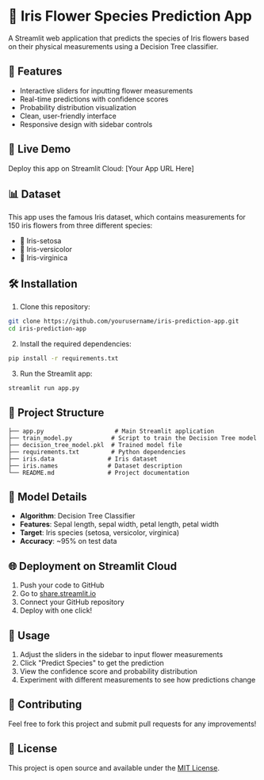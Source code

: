 # 🌸 Iris Flower Species Prediction App

A Streamlit web application that predicts the species of Iris flowers based on their physical measurements using a Decision Tree classifier.

## 🌟 Features

- Interactive sliders for inputting flower measurements
- Real-time predictions with confidence scores
- Probability distribution visualization
- Clean, user-friendly interface
- Responsive design with sidebar controls

## 🚀 Live Demo

Deploy this app on Streamlit Cloud: [Your App URL Here]

## 📊 Dataset

This app uses the famous Iris dataset, which contains measurements for 150 iris flowers from three different species:
- 🌺 Iris-setosa
- 🌸 Iris-versicolor  
- 🌼 Iris-virginica

## 🛠️ Installation

1. Clone this repository:
```bash
git clone https://github.com/yourusername/iris-prediction-app.git
cd iris-prediction-app
```

2. Install the required dependencies:
```bash
pip install -r requirements.txt
```

3. Run the Streamlit app:
```bash
streamlit run app.py
```

## 📁 Project Structure

```
├── app.py                    # Main Streamlit application
├── train_model.py           # Script to train the Decision Tree model
├── decision_tree_model.pkl  # Trained model file
├── requirements.txt         # Python dependencies
├── iris.data               # Iris dataset
├── iris.names              # Dataset description
└── README.md               # Project documentation
```

## 🔧 Model Details

- **Algorithm**: Decision Tree Classifier
- **Features**: Sepal length, sepal width, petal length, petal width
- **Target**: Iris species (setosa, versicolor, virginica)
- **Accuracy**: ~95% on test data

## 🌐 Deployment on Streamlit Cloud

1. Push your code to GitHub
2. Go to [share.streamlit.io](https://share.streamlit.io)
3. Connect your GitHub repository
4. Deploy with one click!

## 📝 Usage

1. Adjust the sliders in the sidebar to input flower measurements
2. Click "Predict Species" to get the prediction
3. View the confidence score and probability distribution
4. Experiment with different measurements to see how predictions change

## 🤝 Contributing

Feel free to fork this project and submit pull requests for any improvements!

## 📄 License

This project is open source and available under the [MIT License](LICENSE).